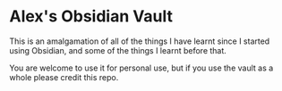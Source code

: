 # Alex's Obsidian Vault

This is an amalgamation of all of the things I have learnt since I started using Obsidian, and some of the things I learnt before that.

You are welcome to use it for personal use, but if you use the vault as a whole please credit this repo.